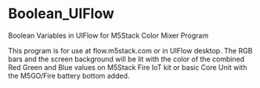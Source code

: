 # Boolean_UIFlow
Boolean Variables in UIFlow for M5Stack Color Mixer Program

This program is for use at flow.m5stack.com or in UIFlow desktop. The RGB bars and the screen background will be lit with the color of the combined Red Green and Blue values on M5Stack Fire IoT kit or basic Core Unit with the M5GO/Fire battery bottom added.


